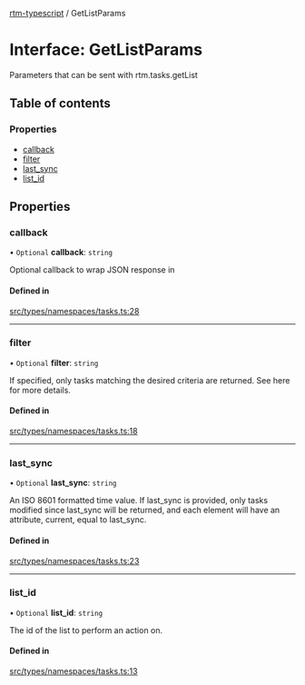 [rtm-typescript](../README.md) / GetListParams

# Interface: GetListParams

Parameters that can be sent with rtm.tasks.getList

## Table of contents

### Properties

- [callback](GetListParams.md#callback)
- [filter](GetListParams.md#filter)
- [last\_sync](GetListParams.md#last_sync)
- [list\_id](GetListParams.md#list_id)

## Properties

### callback

• `Optional` **callback**: `string`

Optional callback to wrap JSON response in

#### Defined in

[src/types/namespaces/tasks.ts:28](https://github.com/benwainwright/rtm-typescript/blob/d628068/src/types/namespaces/tasks.ts#L28)

___

### filter

• `Optional` **filter**: `string`

If specified, only tasks matching the desired criteria are returned. See here for more details.

#### Defined in

[src/types/namespaces/tasks.ts:18](https://github.com/benwainwright/rtm-typescript/blob/d628068/src/types/namespaces/tasks.ts#L18)

___

### last\_sync

• `Optional` **last\_sync**: `string`

An ISO 8601 formatted time value. If last_sync is provided, only tasks modified since last_sync will be returned, and each element will have an attribute, current, equal to last_sync.

#### Defined in

[src/types/namespaces/tasks.ts:23](https://github.com/benwainwright/rtm-typescript/blob/d628068/src/types/namespaces/tasks.ts#L23)

___

### list\_id

• `Optional` **list\_id**: `string`

The id of the list to perform an action on.

#### Defined in

[src/types/namespaces/tasks.ts:13](https://github.com/benwainwright/rtm-typescript/blob/d628068/src/types/namespaces/tasks.ts#L13)
